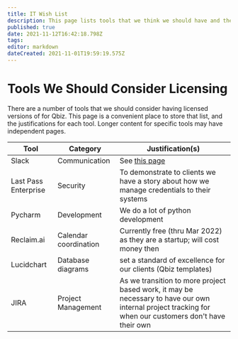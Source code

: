 ```yaml
---
title: IT Wish List
description: This page lists tools that we think we should have and the reasoning behind the requests
published: true
date: 2021-11-12T16:42:18.798Z
tags: 
editor: markdown
dateCreated: 2021-11-01T19:59:19.575Z
---
```


# Tools We Should Consider Licensing

There are a number of tools that we should consider having licensed versions of for Qbiz.  This page is a convenient place to store that list, and the justifications for each tool.  Longer content for specific tools may have independent pages.

| Tool | Category | Justification(s) | 
|------|----------|------------------|
| Slack | Communication | See [this page](/technology/slack/the-case-for-paying) |
| Last Pass Enterprise | Security | To demonstrate to clients we have a story about how we manage credentials to their systems |
| Pycharm | Development | We do a lot of python development |
| Reclaim.ai | Calendar coordination | Currently free (thru Mar 2022) as they are a startup; will cost money then |
| Lucidchart | Database diagrams | set a standard of excellence for our clients (Qbiz templates) |
| JIRA | Project Management | As we transition to more project based work, it may be necessary to have our own internal project tracking for when our customers don't have their own |